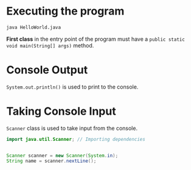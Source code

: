 
# Executing the program

```bash
java HelloWorld.java
```

**First class** in the entry point of the program must have a `public static void main(String[] args)` method.

# Console Output

`System.out.println()` is used to print to the console.

# Taking Console Input

`Scanner` class is used to take input from the console.

```java
import java.util.Scanner; // Importing dependencies


Scanner scanner = new Scanner(System.in);
String name = scanner.nextLine();
```
